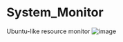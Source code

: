 # System_Monitor
Ubuntu-like resource monitor
![image](https://user-images.githubusercontent.com/25288674/90366424-3cf16c00-e0a2-11ea-862d-6c51799d51e4.png)

